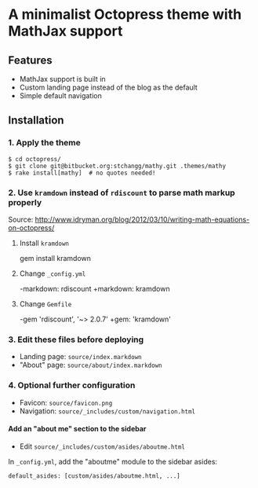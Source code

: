 # A minimalist Octopress theme with MathJax support

## Features

- MathJax support is built in
- Custom landing page instead of the blog as the default
- Simple default navigation

## Installation

### 1. Apply the theme

    $ cd octopress/
    $ git clone git@bitbucket.org:stchangg/mathy.git .themes/mathy
    $ rake install[mathy]  # no quotes needed!

### 2. Use `kramdown` instead of `rdiscount` to parse math markup properly
Source: http://www.idryman.org/blog/2012/03/10/writing-math-equations-on-octopress/

1. Install `kramdown`

    gem install kramdown

2. Change `_config.yml`

    -markdown: rdiscount
    +markdown: kramdown

3. Change `Gemfile`

    -gem 'rdiscount', '~> 2.0.7'
    +gem: 'kramdown'

### 3. Edit these files before deploying

- Landing page: `source/index.markdown`
- "About" page: `source/about/index.markdown`

### 4. Optional further configuration

- Favicon: `source/favicon.png`
- Navigation: `source/_includes/custom/navigation.html`

#### Add an "about me" section to the sidebar

- Edit `source/_includes/custom/asides/aboutme.html`

In `_config.yml`, add the "aboutme" module to the sidebar asides:

    default_asides: [custom/asides/aboutme.html, ...]
